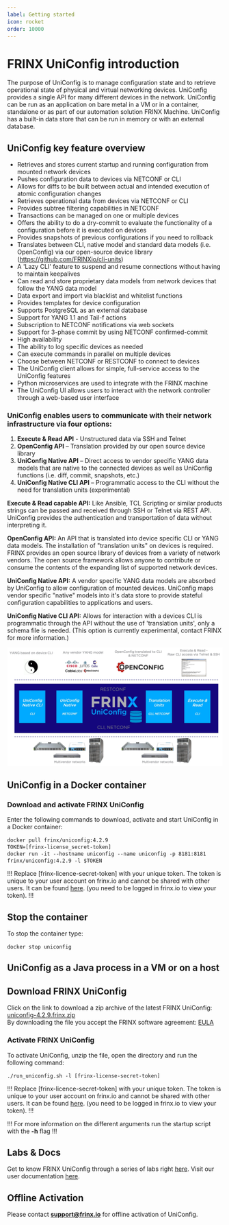 ```yaml
---
label: Getting started
icon: rocket
order: 10000
---
```


FRINX UniConfig introduction
============================

The purpose of UniConfig is to manage configuration state and to
retrieve operational state of physical and virtual networking devices.
UniConfig provides a single API for many different devices in the
network. UniConfig can be run as an application on bare metal in a VM or
in a container, standalone or as part of our automation solution FRINX
Machine. UniConfig has a built-in data store that can be run in memory
or with an external database.

UniConfig key feature overview
------------------------------

-   Retrieves and stores current startup and running configuration from
    mounted network devices
-   Pushes configuration data to devices via NETCONF or CLI
-   Allows for diffs to be built between actual and intended execution
    of atomic configuration changes
-   Retrieves operational data from devices via NETCONF or CLI
-   Provides subtree filtering capabilities in NETCONF
-   Transactions can be managed on one or multiple devices
-   Offers the ability to do a dry-commit to evaluate the functionality
    of a configuration before it is executed on devices
-   Provides snapshots of previous configurations if you need to
    rollback
-   Translates between CLI, native model and standard data models (i.e.
    OpenConfig) via our open-source device library
    (<https://github.com/FRINXio/cli-units>)
-   A 'Lazy CLI' feature to suspend and resume connections without
    having to maintain keepalives
-   Can read and store proprietary data models from network devices that
    follow the YANG data model
-   Data export and import via blacklist and whitelist functions
-   Provides templates for device configuration
-   Supports PostgreSQL as an external database
-   Support for YANG 1.1 and Tail-f actions
-   Subscription to NETCONF notifications via web sockets
-   Support for 3-phase commit by using NETCONF confirmed-commit
-   High availability
-   The ability to log specific devices as needed
-   Can execute commands in parallel on multiple devices
-   Choose between NETCONF or RESTCONF to connect to devices
-   The UniConfig client allows for simple, full-service access to the
    UniConfig features
-   Python microservices are used to integrate with the FRINX machine
-   The UniConfig UI allows users to interact with the network
    controller through a web-based user interface

### UniConfig enables users to communicate with their network infrastructure via four options:

1)  **Execute & Read API** - Unstructured data via SSH and Telnet
2)  **OpenConfig API** – Translation provided by our open source device
    library
3)  **UniConfig Native API** – Direct access to vendor specific YANG
    data models that are native to the connected devices as well as
    UniConfig functions (i.e. diff, commit, snapshots, etc.)
4)  **UniConfig Native CLI API** – Programmatic access to the CLI
    without the need for translation units (experimental)

**Execute & Read capable API:** Like Ansible, TCL Scripting or similar
products strings can be passed and received through SSH or Telnet via
REST API. UniConfig provides the authentication and transportation of
data without interpreting it.

**OpenConfig API:** An API that is translated into device specific CLI
or YANG data models. The installation of "translation units" on devices
is required. FRINX provides an open source library of devices from a
variety of network vendors. The open source framework allows anyone to
contribute or consume the contents of the expanding list of supported
network devices.

**UniConfig Native API:** A vendor specific YANG data models are
absorbed by UniConfig to allow configuration of mounted devices.
UniConfig maps vendor specific "native" models into it's data store to
provide stateful configuration capabilities to applications and users.

**UniConfig Native CLI API:** Allows for interaction with a devices CLI
is programmatic through the API without the use of 'translation units',
only a schema file is needed. (This option is currently experimental,
contact FRINX for more information.)

![UniConfig solution](FRINX_Uniconfig_solution.jpg)

UniConfig in a Docker container
-------------------------------

### Download and activate FRINX UniConfig

Enter the following commands to download, activate and start UniConfig
in a Docker container:

```
docker pull frinx/uniconfig:4.2.9
TOKEN=[frinx-license_secret-token]
docker run -it --hostname uniconfig --name uniconfig -p 8181:8181 frinx/uniconfig:4.2.9 -l $TOKEN
```

!!!
Replace [frinx-licence-secret-token] with your unique token. The token is unique to your user account on frinx.io and cannot be shared with other users. It can be found [here](https://frinx.io/profile). (you need to be logged in frinx.io to view your token).
!!!

Stop the container
------------------

To stop the container type:

```
docker stop uniconfig
```

UniConfig as a Java process in a VM or on a host
------------------------------------------------

Download FRINX UniConfig
------------------------

Click on the link to download a zip archive of the latest FRINX
UniConfig:\
[uniconfig-4.2.9.frinx.zip](https://license.frinx.io/download/uniconfig-4.2.9.frinx.zip)\
By downloading the file you accept the FRINX software agreement:
[EULA](https://frinx.io/eula)

### Activate FRINX UniConfig

To activate UniConfig, unzip the file, open the directory and run the
following command:

```
./run_uniconfig.sh -l [frinx-license-secret-token]
```

!!!
Replace [frinx-licence-secret-token] with your unique token. The token is unique to your user account on frinx.io and cannot be shared with other users. It can be found [here](https://frinx.io/profile). (you need to be logged in frinx.io to view your token).
!!!

!!!
For more information on the different arguments run the startup script with the **-h** flag
!!!

Labs & Docs
-----------

Get to know FRINX UniConfig through a series of labs right
[here](https://frinxio.github.io/Learning-Labs/). Visit our user
documentation
[here](https://docs.frinx.io/frinx-uniconfig/UniConfig/user-guide/index.html).

Offline Activation
------------------

Please contact **support@frinx.io** for offline activation of
UniConfig.
